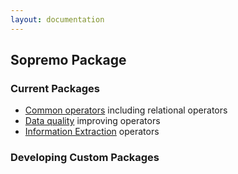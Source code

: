 ```yaml
---
layout: documentation
---
```

Sopremo Package
---------------

### Current Packages

-   [Common
    operators](sopremobase.html "wiki:sopremobase")
    including relational operators
-   [Data
    quality](sopremocleansing.html "wiki:sopremocleansing")
    improving operators
-   [Information
    Extraction](sopremoie "wiki:sopremoie")
    operators

### Developing Custom Packages

<br/>
<br/><br/><br/><br/><br/><br/><br/><br/><br/><br/><br/><br/><br/>